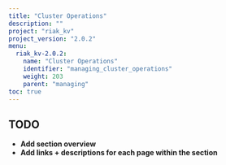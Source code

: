 ```yaml
---
title: "Cluster Operations"
description: ""
project: "riak_kv"
project_version: "2.0.2"
menu:
  riak_kv-2.0.2:
    name: "Cluster Operations"
    identifier: "managing_cluster_operations"
    weight: 203
    parent: "managing"
toc: true
---
```


## TODO

- **Add section overview**
- **Add links + descriptions for each page within the section**
